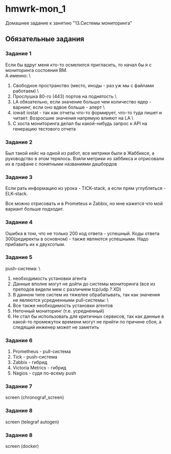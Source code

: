 # hmwrk-mon_1
Домашнее задание к занятию "13.Системы мониторинга"
## Обязательные задания
### Задание 1
Если бы вдруг меня кто-то осмелился пригласить, то начал бы я с мониторинга состояния ВМ. \
А именно: \
  1) Свободное пространство (место, иноды - раз уж мы с файлами работаем) \
  2) Прослушка 80-го (443) портов на поднятость \
  3) LA обязательно, если значение больше чем количество ядер - варнинг, если оно вдвое больше - алерт \
  4) iowait iostat - так как отчеты что-то формирует, что-то туда пишет и читает. Возросшие значения напрямую влияют на LA \
  5) С хоста мониторинга делал бы какой-нибудь запрос к API на генерацию тестового отчета
### Задание 2
Был такой кейс на одной из работ, все метрики были в Жаббиксе, а руководство в этом терялось. Взяли метрики из заббикса и отрисовали их в графане с понятными названиями дашбордов

### Задание 3
Если рать информацию из урока - TICK-stack, а если прям углубляться - ELK-stack.

Все можно отрисовать и в Prometeus и Zabbix, но мне кажется что мой вариант больше подходит.

### Задание 4
Ошибка в том, что не только 200 код ответа - успешный. 
Коды ответа 300(редиректы в основном) - также являются успешными. Надо прибавить их к двухсотым.

### Задание 5
push-система: \
  1) необходимость установки агента
  2) Данные вполне могут не дойти до системы мониторинга (все из преподов видели мем с различием tcp/udp ? XD)
  3) В данном типе систем их тяжелее обрабатывать, так как значения не являются усредненными
pull-системы: \
  1) Все также необходимость установки агентов
  2) Неточный мониторинг (т.е. усредненный)
  3) Не стал бы использовать для критичных сервисов, так как данные в какой-то промежуток времени могут не прийти по причине сбоя, а следящий инженер может не заметить

### Задание 6
  1) Prometheus - pull-система
  2) Tick - push-система
  3) Zabbix - гибрид
  4) Victoria Metrics - гибрид
  5) Nagios - судя по-всему push

### Задание 7
screen (chronograf_screen)
### Задание 8
screen (telegraf autogen)
### Задание 8
screen (docker)